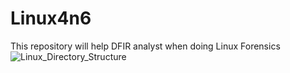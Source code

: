 # Linux4n6
This repository will help DFIR analyst when doing Linux Forensics
![Linux_Directory_Structure](https://github.com/IRB0T/Linux4n6/assets/22416962/6ca24dc8-7958-480a-b57b-1ab5432a7d07)
